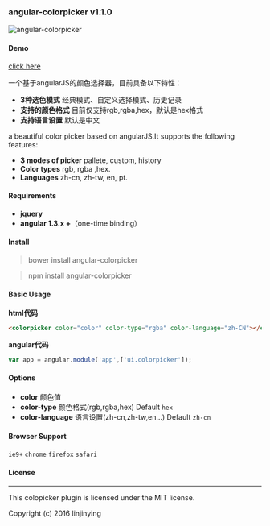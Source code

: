 ### angular-colorpicker v1.1.0
![angular-colorpicker](https://github.com/linjinying/angular-components/blob/master/angular-colorpicker/screenshot.png)  
#### Demo
[click here](http://w3cin.com/demo/angular-components/angular-colorpicker/)

一个基于angularJS的颜色选择器，目前具备以下特性：
- **3种选色模式**  经典模式、自定义选择模式、历史记录
- **支持的颜色格式**  目前仅支持rgb,rgba,hex，默认是hex格式
- **支持语言设置**  默认是中文

a beautiful color picker based on angularJS.It supports the following features:
- **3 modes of picker**  pallete, custom, history
- **Color types**  rgb, rgba ,hex.
- **Languages**  zh-cn, zh-tw, en, pt.

#### Requirements
- **jquery**
- **angular 1.3.x +**（one-time binding）

#### Install
> bower install angular-colorpicker

> npm install angular-colorpicker

#### Basic Usage

**html代码**
```html
<colorpicker color="color" color-type="rgba" color-language="zh-CN"></colorpicker>
```

**angular代码**
```javascript
var app = angular.module('app',['ui.colorpicker']);
```

#### Options
- **color**  颜色值
- **color-type** 颜色格式(rgb,rgba,hex) Default `hex`
- **color-language** 语言设置(zh-cn,zh-tw,en...) Default `zh-cn`


#### Browser Support
`ie9+`  `chrome` `firefox` `safari`

#### License
--------
This colopicker plugin is licensed under the MIT license.

Copyright (c) 2016 linjinying
